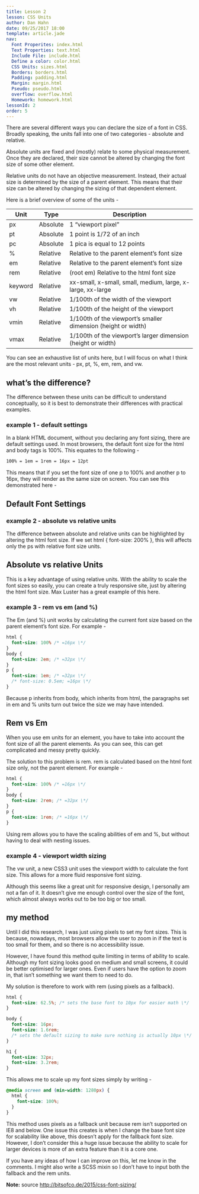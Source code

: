 ```yaml
---
title: Lesson 2
lesson: CSS Units
author: Dan Hahn
date: 09/25/2017 18:00
template: article.jade
nav:
  Font Properites: index.html
  Text Properties: text.html
  Include File: include.html
  Define a color: color.html
  CSS Units: sizes.html
  Borders: borders.html
  Padding: padding.html
  Margin: margin.html
  Pseudo: pseudo.html
  overflow: overflow.html
  Homework: homework.html
lessonId: 2
order: 5
---
```


There are several different ways you can declare the size of a font in CSS. Broadly speaking, the units fall into one of two categories - absolute and relative.

Absolute units are fixed and (mostly) relate to some physical measurement. Once they are declared, their size cannot be altered by changing the font size of some other element.

Relative units do not have an objective measurement. Instead, their actual size is determined by the size of a parent element. This means that their size can be altered by changing the sizing of that dependent element.

Here is a brief overview of some of the units -

Unit    | Type     | Description
--------|----------|--------------------------------------------------------------
px      | Absolute | 1 “viewport pixel”
pt      | Absolute | 1 point is 1/72 of an inch
pc      | Absolute | 1 pica is equal to 12 points
%       | Relative | Relative to the parent element’s font size
em      | Relative | Relative to the parent element’s font size
rem     | Relative | (root em) Relative to the html font size
keyword | Relative | xx-small, x-small, small, medium, large, x-large, xx-large
vw      | Relative | 1/100th of the width of the viewport
vh      | Relative | 1/100th of the height of the viewport
vmin    | Relative | 1/100th of the viewport’s smaller dimension (height or width)
vmax    | Relative | 1/100th of the viewport’s larger dimension (height or width)

You can see an exhaustive list of units here, but I will focus on what I think are the most relevant units - px, pt, %, em, rem, and vw.

## what’s the difference?

The difference between these units can be difficult to understand conceptually, so it is best to demonstrate their differences with practical examples.

### example 1 - default settings

In a blank HTML document, without you declaring any font sizing, there are default settings used. In most browsers, the default font size for the html and body tags is 100%. This equates to the following -

```css
100% = 1em = 1rem = 16px = 12pt
```

This means that if you set the font size of one p to 100% and another p to 16px, they will render as the same size on screen. You can see this demonstrated here -

## Default Font Settings

### example 2 - absolute vs relative units

The difference between absolute and relative units can be highlighted by altering the html font size. If we set html { font-size: 200% }, this will affects only the ps with relative font size units.

## Absolute vs relative Units

This is a key advantage of using relative units. With the ability to scale the font sizes so easily, you can create a truly responsive site, just by altering the html font size. Max Luster has a great example of this here.

### example 3 - rem vs em (and %)

The Em (and %) unit works by calculating the current font size based on the parent element’s font size. For example -

```css
html {
  font-size: 100% /* =16px \*/
}
body {
  font-size: 2em; /* =32px \*/
}
p {
  font-size: 1em; /* =32px \*/
  /* font-size: 0.5em; =16px \*/
}
```

Because p inherits from body, which inherits from html, the paragraphs set in em and % units turn out twice the size we may have intended.

## Rem vs Em

When you use em units for an element, you have to take into account the font size of all the parent elements. As you can see, this can get complicated and messy pretty quickly.

The solution to this problem is rem. rem is calculated based on the html font size only, not the parent element. For example -

```css
html {
  font-size: 100% /* =16px \*/
}
body {
  font-size: 2rem; /* =32px \*/
}
p {
  font-size: 1rem; /* =16px \*/
}
```

Using rem allows you to have the scaling abilities of em and %, but without having to deal with nesting issues.

### example 4 - viewport width sizing

The vw unit, a new CSS3 unit uses the viewport width to calculate the font size. This allows for a more fluid responsive font sizing.

Although this seems like a great unit for responsive design, I personally am not a fan of it. It doesn’t give me enough control over the size of the font, which almost always works out to be too big or too small.

## my method

Until I did this research, I was just using pixels to set my font sizes. This is because, nowadays, most browsers allow the user to zoom in if the text is too small for them, and so there is no accessibility issue.

However, I have found this method quite limiting in terms of ability to scale. Although my font sizing looks good on medium and small screens, it could be better optimised for larger ones. Even if users have the option to zoom in, that isn’t something we want them to need to do.

My solution is therefore to work with rem (using pixels as a fallback).

```css
html {
  font-size: 62.5%; /* sets the base font to 10px for easier math \*/
}

body {
  font-size: 16px;
  font-size: 1.6rem;
  /* sets the default sizing to make sure nothing is actually 10px \*/
}

h1 {
  font-size: 32px;
  font-size: 3.2rem;
}
```

This allows me to scale up my font sizes simply by writing -

```css
@media screen and (min-width: 1280px) {
  html {
    font-size: 100%;
  }
}
```

This method uses pixels as a fallback unit because rem isn’t supported on IE8 and below. One issue this creates is when I change the base font size for scalability like above, this doesn’t apply for the fallback font size. However, I don’t consider this a huge issue because the ability to scale for larger devices is more of an extra feature than it is a core one.

If you have any ideas of how I can improve on this, let me know in the comments. I might also write a SCSS mixin so I don’t have to input both the fallback and the rem units.

**Note:** source http://bitsofco.de/2015/css-font-sizing/
